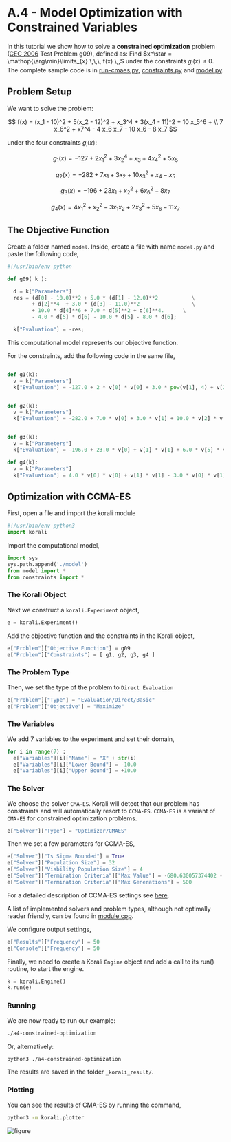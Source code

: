 # A.4 - Model Optimization with Constrained Variables

In this tutorial we show how to solve a **constrained optimization** problem ([CEC 2006](http://web.mysites.ntu.edu.sg/epnsugan/PublicSite/Shared%20Documents/CEC-2006/technical_report.pdf) Test Problem g09), defined as: Find $x^\star = \mathop{\arg\min}\limits_{x}  \,\,\, f(x) \,,$ under the constraints $g_i(x) \leq 0.$ The complete sample code is in [run-cmaes.py](run-cmaes.py), [constraints.py](model/constraints.py) and [model.py](model/model.py).


## Problem Setup

We want to solve the problem:

$$ f(x) = (x_1 - 10)^2 + 5(x_2 - 12)^2 + x_3^4  + 3(x_4 - 11)^2 + 10 x_5^6 + \\
7 x_6^2 + x7^4 - 4 x_6 x_7 - 10  x_6 - 8 x_7 $$

under the four constraints $g_i(x)$:

$$
g_1(x) = -127 + 2x_1^2 + 3 x_2^4 + x_3 + 4x_4^2 + 5x_5
$$

$$
g_2(x) = -282 + 7x_1 + 3x_2 + 10x_3^2 + x_4 - x_5
$$

$$
g_3(x) = -196 + 23 x_1 + x_2^2 + 6x_6^2 - 8x_7
$$

$$
g_4(x) = 4x_1^2 + x_2^2 - 3x_1x_2 + 2x_3^2 + 5x_6 - 11x_7
$$


##  The Objective Function

Create a folder named `model`. Inside, create a file with name `model.py` and paste the following code,
```python
#!/usr/bin/env python

def g09( k ):

  d = k["Parameters"]
  res = (d[0] - 10.0)**2 + 5.0 * (d[1] - 12.0)**2           \
        + d[2]**4  + 3.0 * (d[3] - 11.0)**2                 \
        + 10.0 * d[4]**6 + 7.0 * d[5]**2 + d[6]**4.      \
        - 4.0 * d[5] * d[6] - 10.0 * d[5] - 8.0 * d[6];

  k["Evaluation"] = -res;

```
This computational model represents our objective function.

For the constraints, add the following code in the same file,
```python

def g1(k):
  v = k["Parameters"]
  k["Evaluation"] = -127.0 + 2 * v[0] * v[0] + 3.0 * pow(v[1], 4) + v[2] + 4.0 * v[3] * v[3] + 5.0 * v[4]


def g2(k):
  v = k["Parameters"]
  k["Evaluation"] = -282.0 + 7.0 * v[0] + 3.0 * v[1] + 10.0 * v[2] * v[2] + v[3] - v[4]


def g3(k):
  v = k["Parameters"]
  k["Evaluation"] = -196.0 + 23.0 * v[0] + v[1] * v[1] + 6.0 * v[5] * v[5] - 8.0 * v[6]

def g4(k):
  v = k["Parameters"]
  k["Evaluation"] = 4.0 * v[0] * v[0] + v[1] * v[1] - 3.0 * v[0] * v[1] + 2.0 * v[2] * v[2] + 5.0 * v[5] - 11.0 * v[6]

```

## Optimization with CCMA-ES

First, open a file and import the korali module
```python
#!/usr/bin/env python3
import korali
```
Import the computational model,
```python
import sys
sys.path.append('./model')
from model import *
from constraints import *
```

###  The Korali Object

Next we construct a `korali.Experiment` object,
```python
e = korali.Experiment()
```

Add the objective function and the constraints in the Korali object,
```python
e["Problem"]["Objective Function"] = g09
e["Problem"]["Constraints"] = [ g1, g2, g3, g4 ]
```


###  The Problem Type
Then, we set the type of the problem to `Direct Evaluation`
```python
e["Problem"]["Type"] = "Evaluation/Direct/Basic"
e["Problem"]["Objective"] = "Maximize"
```


###  The Variables
We add 7 variables to the experiment and set their domain,
```python
for i in range(7) :
  e["Variables"][i]["Name"] = "X" + str(i)
  e["Variables"][i]["Lower Bound"] = -10.0
  e["Variables"][i]["Upper Bound"] = +10.0
```


###  The Solver
We choose the solver `CMA-ES`. Korali will detect that our problem
has constraints and will automatically resort to `CCMA-ES`. `CCMA-ES` is a variant
 of `CMA-ES` for constrained optimization problems.  

```python
e["Solver"]["Type"] = "Optimizer/CMAES"

```

Then we set a few parameters for CCMA-ES,
```python
e["Solver"]["Is Sigma Bounded"] = True
e["Solver"]["Population Size"] = 32
e["Solver"]["Viability Population Size"] = 4
e["Solver"]["Termination Criteria"]["Max Value"] = -680.630057374402 - 1e-4
e["Solver"]["Termination Criteria"]["Max Generations"] = 500
```
For a detailed description of CCMA-ES settings see [here](../../usage/solvers/cmaes.md).

A list of implemented solvers and problem types, although not optimally
reader friendly, can be found in [module.cpp](../../source/module.cpp).   

We configure output settings,

```python
e["Results"]["Frequency"] = 50
e["Console"]["Frequency"] = 50

```

Finally, we need to create a Korali `Engine` object and add a call to its run()
 routine, to start the engine.

```python
k = korali.Engine()
k.run(e)
```

###  Running

We are now ready to run our example:

```bash
./a4-constrained-optimization
```

Or, alternatively:

```bash
python3 ./a4-constrained-optimization
```

The results are saved in the folder `_korali_result/`.

###  Plotting

You can see the results of CMA-ES by running the command,
```sh
python3 -m korali.plotter
```

![figure](ccmaes.png)
